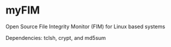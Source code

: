 # myFIM
Open Source File Integrity Monitor (FIM) for Linux based systems

Dependencies:
tclsh, crypt, and md5sum
